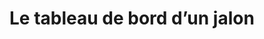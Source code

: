 
# Le tableau de bord d’un jalon


<!--stackedit_data:
eyJoaXN0b3J5IjpbLTE3OTkzNDE2MzIsMTUxMTg3Nzc4NF19
-->
